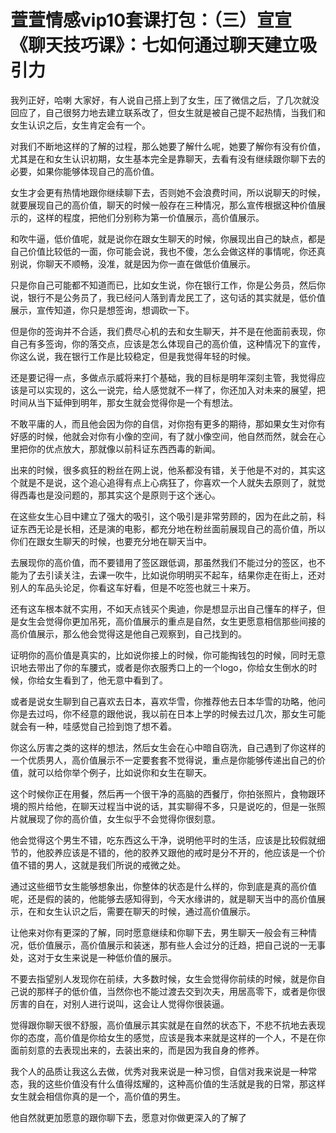 # 萱萱情感vip10套课打包：（三）宣宣《聊天技巧课》：七如何通过聊天建立吸引力

我列正好，哈喇 大家好，有人说自己搭上到了女生，压了微信之后，了几次就没回应了，自己很努力地去建立联系改了，但女生就是被自己提不起热情，当我们和女生认识之后，女生肯定会有一个。

对我们不断地这样的了解的过程，那么她要了解什么呢，她要了解你有没有价值，尤其是在和女生认识初期，女生基本完全是靠聊天，去看有没有继续跟你聊下去的必要，如果你能够体现自己的高价值。

女生才会更有热情地跟你继续聊下去，否则她不会浪费时间，所以说聊天的时候，就要展现自己的高价值，聊天的时候一般存在三种情况，那么宣传根据这种价值展示的，这样的程度，把他们分别称为第一价值展示，高价值展示。

和吹牛逼，低价值呢，就是说你在跟女生聊天的时候，你展现出自己的缺点，都是自己价值比较低的一面，你可能会说，我也不傻，怎么会做这样的事情呢，你还真别说，你聊天不顺畅，没准，就是因为你一直在做低价值展示。

只是你自己可能都不知道而已，比如女生说，你在银行工作，你是公务员，然后你说，银行不是公务员了，我已经问人落到青龙民工了，这句话的其实就是，低价值展示，宣传知道，你只是想签询，想调砍一下。

但是你的签询并不合适，我们费尽心机的去和女生聊天，并不是在他面前表现，你自己有多签询，你的落交点，应该是怎么体现自己的高价值，这种情况下的宣传，你这么说，我在银行工作是比较稳定，但是我觉得年轻的时候。

还是要记得一点，多做点示威将来打个基础，我的目标是明年深刻主管，我觉得应该是可以实现的，这么一说完，给人感觉就不一样了，你还加入对未来的展望，把时间从当下延伸到明年，那女生就会觉得你是一个有想法。

不敢平庸的人，而且他会因为你的自信，对你抱有更多的期待，那如果女生对你有好感的时候，他就会对你有小像的空间，有了就小像空间，他自然而然，就会在心里把你的优点放大，那就像以前科证东西西毒的新闻。

出来的时候，很多疯狂的粉丝在网上说，他系都没有错，关于他是不对的，其实这个就是不是说，这个追心追得有点上心病狂了，你喜欢一个人就失去原则了，就觉得西毒也是没问题的，那其实这个是原则于这个迷心。

在这些女生心目中建立了强大的吸引，这个吸引是非常劳顾的，因为在此之前，科证东西无论是长相，还是演的电影，都充分地在粉丝面前展现自己的高价值，所以你们在跟女生聊天的时候，也要充分地在聊天当中。

去展现你的高价值，而不要错用了签区跟低调，那虽然我们不能过分的签区，也不能为了去引读关注，去课一吹牛，比如说你明明买不起车，结果你走在街上，还对别人的车品头论足，你看这车好看，但是不吃签也就三十来万。

还有这车根本就不实用，不如天点钱买个奥迪，你是想显示出自己懂车的样子，但是女生会觉得你更加吊死，高价值展示的重点是自然，女生更愿意相信那些间接的高价值展示，那么他会觉得这是他自己观察到，自己找到的。

证明你的高价值是真实的，比如说你接上的时候，你可能掏钱包的时候，同时无意识地去带出了你的车腰式，或者是你衣服秀口上的一个logo，你给女生倒水的时候，你给女生看到了，他无意中看到了。

或者是说女生聊到自己喜欢去日本，喜欢华雪，你推荐他去日本华雪的功略，他问你是去过吗，你不经意的跟他说，我以前在日本上学的时候去过几次，那女生可能就会有一种，哇感觉自己捡到饱了想不着。

你这么厉害之类的这样的想法，然后女生会在心中暗自窃洗，自己遇到了你这样的一个优质男人，高价值展示不一定要套套不觉得说，重点是你能够传递出自己的价值，就可以给你举个例子，比如说你和女生在聊天。

这个时候你正在用餐，然后再一个很干净的高脑的西餐厅，你拍张照片，食物跟环境的照片给他，在聊天过程当中说的话，其实聊得不多，只是说吃的，但是一张照片就展现了你的高价值，女生似乎不会觉得你很刻意。

他会觉得这个男生不错，吃东西这么干净，说明他平时的生活，应该是比较假就细节的，他胶养应该是不错的，他的胶养又跟他的戒时是分不开的，他应该是一个价值不错的男人，这就是我们所说的戒微之处。

通过这些细节女生能够想象出，你整体的状态是什么样的，你到底是真的高价值呢，还是假的装的，他能够去感知得到，今天水缘讲的，就是聊天当中的高价值展示，在和女生认识之后，需要在聊天的时候，通过高价值展示。

让他来对你有更深的了解，同时愿意继续和你聊下去，男生聊天一般会有三种情况，低价值展示，高价值展示和装迷，那有些人会过分的迁趋，把自己说的一无事处，这对于女生来说是一种低价值的展示。

不要去指望别人发现你在前续，大多数时候，女生会觉得你前续的时候，就是你自己说的那样子的低价值，当然你也不能过渡去交到次夫，用居高零下，或者是你很厉害的自在，对别人进行说叫，这会让人觉得你很装逼。

觉得跟你聊天很不舒服，高价值展示其实就是在自然的状态下，不悲不抗地去表现你的态度，高价值是你给女生的感觉，应该是我本来就是这样的一个人，不是在你面前刻意的去表现出来的，去装出来的，而是因为我自身的修养。

我个人的品质让我这么去做，优秀对我来说是一种习惯，自信对我来说是一种常态，我的这些价值没有什么值得炫耀的，这种高价值的生活就是我的日常，那这样女生就会相信你真的是一个，高价值的男生。

他自然就更加愿意的跟你聊下去，愿意对你做更深入的了解了